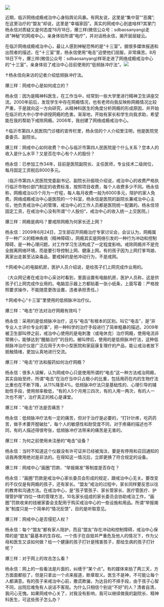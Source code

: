 <p><img src="https://ww2.sinaimg.cn/wap720/0064rB3Tjw1f70hgaj9ksj30dc0800tg.jpg"></p>
<p>近期，临沂网络成瘾戒治中心身陷舆论风暴。有网友说，这里是“集中营”“恶魔”;在这里治疗的“盟友”却说，这里是“幸福家园”。真实的网戒中心到底啥样?其掌门杨永信对质疑又是何态度?8月18日，爆三样(微信公众号：sdbaosanyang)走进“神秘”的网戒中心，亲身体验所谓“电疗”，并对话杨永信，揭开层层疑云。　　<span id="more-5264"></span></p>
<p>在临沂网络成瘾戒治中心，最让人感到神秘恐怖的是“十三室”。据很多媒体报道和出院者的描述，在“十三室”里，杨永信使用“电击”迫使他们屈服，非常痛苦。8月18日下午，爆三样(微信公众号：sdbaosanyang)样哥走进了网络成瘾戒治中心的“十三室”，亲身体验了戒治中心目前使用的“低频脉冲疗法”。<img src="https://appimg.dzwww.com/2016/0820/20160820082221629.jpg"></p>
<p>↑杨永信向来访的记者介绍低频脉冲疗法。</p>
<p>爆三样：网戒中心是如何成立的？</p>
<p>杨永信：因为是精神科医生，在工作当中，经常到一些大学里进行精神卫生讲座交流。2000年前后，发现学生中存在网瘾情况，也有老师向我反映称网瘾情况比较严重，于是就向这一方向研究，从精神科医生的角度分析网瘾的形成原因，并开始在临沂的大中小学中讲授网瘾的危害。渐渐地，开始有家长和学生向我求助，希望能在我的帮助下戒除网瘾。2006年，我创建了网络成瘾戒治中心。</p>
<p>↑临沂市第四人民医院门诊楼的宣传栏里，杨永信的个人介绍里注明，他是医院党委委员、副院长。</p>
<p>爆三样：网戒中心如何收费？中心与临沂市第四人民医院是个什么关系？您本人的收入是什么水平？又是否在中心有个人的股份？</p>
<p>杨永信：已参加工作34年，目前是医院副院长、主任医师，专业技术二级岗位，每月固定工资税后8000多元。</p>
<p>（临沂市第四人民医院党委副书记、副院长孙振晓介绍说，戒治中心的收费严格执行临沂市物价部门制定的收费标准，按照项目收费，每个人收费多少不同。杨永信称，网瘾戒治以5个月为一疗程，每人每月收费一般为6000多元，陪护的家人免费。网络成瘾戒治中心是医院的一个科室，杨永信是医院的副院长兼戒治中心主任，他负责戒治中心的管理，戒治中心的工作人员都是医院统一配置的。杨永信领固定工资，在戒治中心没有所谓“个人股份”，戒治中心的收入统一上交医院。）</p>
<p>爆三样：网瘾是病吗？要戒除网瘾为何家长还上网？</p>
<p>杨永信：2009年6月24日，卫生部召开网瘾治疗专家讨论会，会议认为，网瘾属于一种广义的精神疾病（精神障碍）。网瘾其实是网络引发的一种行为冲动和控制障碍，是一种心理问题，对工作学习生活构成了一定程度影响。戒除网瘾并不是完全脱离网络环境，而是要引导控制上网、健康上网。有的孩子因为上网打爹骂娘、离家出走甚至沾染毒品，要戒掉的是他冲动行为，不是戒网。</p>
<p>↑网戒中心的电脑机房，医护人员介绍说，是给孩子们上网完成作业用的。</p>
<p>（大众网记者在戒治中心采访时看到，里面设置有电脑机房，医护人员称，这是供孩子们上网完成作业用的。电脑显示器上方都贴着一张小纸条，上面写着：严格按照要求操作，不能随意更改设置，违者承担责任。）</p>
<p>↑网戒中心“十三室”里使用的低频脉冲治疗仪。</p>
<p>爆三样：“电击”疗法对治疗网瘾有效吗？</p>
<p>杨永信：采用的是低频脉冲治疗，这与“电击”有根本的区别。叫它“电击”，是“非专业人士评价专业的事”，把一种科学的治疗手段进行了简单粗暴的描述。2009年被卫生部叫停之前，戒治中心使用的是电刺激（或电休克）治疗网瘾，使用电流非常微小，能够达到“醒脑治疗”的目的。被叫停后，使用的是低频脉冲疗法，这种低频脉冲治疗仪是广泛应用于大中小型医院和家庭康复理疗的产品，能让戒治者放下抵触情绪，更加认真地进行交流。</p>
<p>爆三样：“电击”疗法和服药如何治疗网瘾？</p>
<p>杨永信：很多人误解，认为网戒中心只是使用所谓的“电击”这一种方法戒治网瘾，其实自始至终，所谓“电击”在治疗当中只占极小的比重，包括用药在内的生物疗法比重也在不断下降，从11%降至4%。低频脉冲疗法只是基础性的、心理引导的辅助性手段，使用频率极低，“有的人5个月用三四次，有的人用一两次，有的人一次也不用”，治疗真正的核心是课堂。</p>
<p>爆三样：“电击”疗法是否痛苦？</p>
<p>杨永信：低频脉冲疗法有一定的痛苦，但对于治疗是必要的，“打针针疼，吃药药苦，做手术要开膛破肚”，每个人的敏感性和耐受度不同，对于疼痛的描述也不同，有的人描述得很夸张，低频脉冲疗法带来的痛苦是无害的。</p>
<p>爆三样：为何之前使用未注册的“电击”设备？</p>
<p>杨永信：当时不知道这个仪器没有许可证并已经被淘汰，要是有停用和召回通知的话我再使用绝对是非法的。在得知这一情况后，立即更换了符合规定的设备。</p>
<p>爆三样：网戒中心“画圈”罚款、“举报揭发”等制度是否存在？</p>
<p>杨永信：“画圈”罚款是戒治中心家长委员会形成的规定，跟戒治中心无关。要改变的不仅仅是有网瘾的孩子，还有家长。“盟友”戒治的过程中，家长同样要反思以往的教育和沟通方法。在戒治中心，是“孩子管孩子、家长管家长、医疗管医疗、护理管护理”四位一体的管理方法，10名家长组成的家长委员会协助戒治工作，“画圈”罚款收来的钱被家委会支配用于购买戒治中心的一些设施和用品。所谓“举报揭发”制度只是一个简单的“情况反馈”，目的是听取意见。</p>
<p>爆三样：网戒中心是否侵犯人权？</p>
<p>杨永信：每个“盟友”都有家人陪护，而且“盟友”存在冲动和控制障碍，戒治中心保障的是“盟友”最基本的生存权。一个孩子在自毁并严重危及他人的情况下，作为父母和医生又该如何做？给一个健康的孩子打针是残害孩子，那给生病的孩子打针呢？</p>
<p>爆三样：对于网上的攻击怎么看？</p>
<p>杨永信：网上的一些看法是片面的，纠缠于“某个点”。有的媒体来拍了两三天，方方面面都拍了，但是只拿出一个点来报道，断章取义。医生不是神，不可能让每个人都满意。有的孩子来戒治中心前，撒谎欺骗，为达目的不择手段，由于孩子心智不同，出院后难免有人说话不客观。为什么只相信个别说“不好”的人？清者自清，我问心无愧。如果网戒中心关了，对我没有影响，我可以继续做我的副院长、精神科医生，可这些孩子怎么办？​​​​</p>
<p>&nbsp;</p>